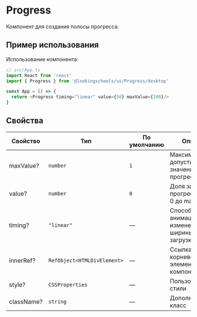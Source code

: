 # Progress

<!-- description:start -->
Компонент для создания полосы прогресса.
<!-- description:end -->

## Пример использования

Использование компонента:

```ts
// src/App.ts
import React from 'react'
import { Progress } from '@lookingschools/ui/Progress/desktop'

const App = () => {
  return <Progress timing="linear" value={50} maxValue={100}/>
}
```

## Свойства

<!-- props:start -->
| Свойство   | Тип                         | По умолчанию | Описание                                                 |
| ---------- | --------------------------- | ------------ | -------------------------------------------------------- |
| maxValue?  | `number`                    | `1`          | Максимальное допустимое значение прогресс бара           |
| value?     | `number`                    | `0`          | Доля загрузки прогресс бара от 0 до maxValue             |
| timing?    | `"linear"`                  | —            | Способ CSS-анимации при изменении ширины полосы загрузки |
| innerRef?  | `RefObject<HTMLDivElement>` | —            | Ссылка на корневой DOM-элемент компонента                |
| style?     | `CSSProperties`             | —            | Пользовательские стили                                   |
| className? | `string`                    | —            | Дополнительный класс                                     |
<!-- props:end -->
